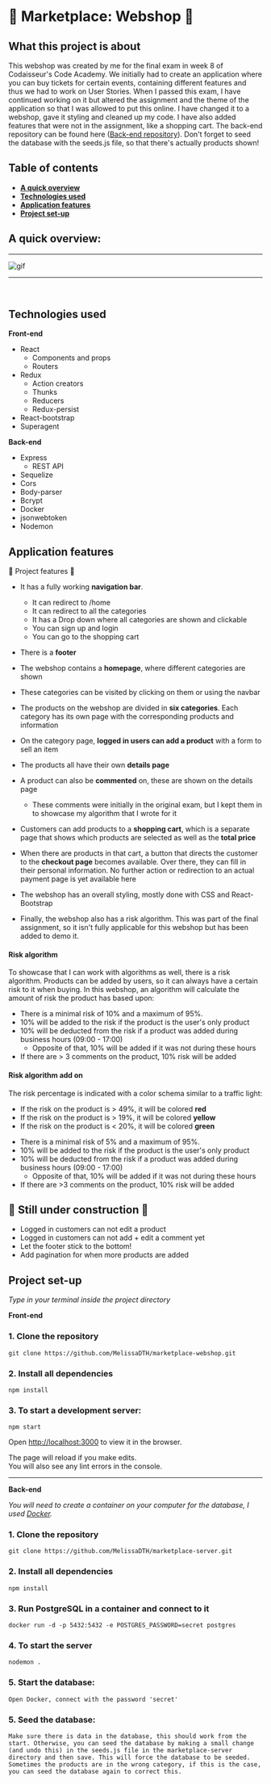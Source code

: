 # :bank: Marketplace: Webshop :bank:

## What this project is about

This webshop was created by me for the final exam in week 8 of Codaisseur's Code Academy. We initially had to create an application where you can buy tickets for certain events, containing different features and thus we had to work on User Stories. When I passed this exam, I have continued working on it but altered the assignment and the theme of the application so that I was allowed to put this online. I have changed it to a webshop, gave it styling and cleaned up my code. I have also added features that were not in the assignment, like a shopping cart. The back-end repository can be found here ([Back-end repository](https://github.com/MelissaDTH/marketplace-server.git)). Don't forget to seed the database with the seeds.js file, so that there's actually products shown!

## Table of contents

- **[A quick overview](#a-quick-overview)**
- **[Technologies used](#technologies-used)**
- **[Application features](#application-features)**
- **[Project set-up](#project-set-up)**

## A quick overview:

  <hr />

![gif](./src/GIF/marketplace-1.gif)

  <hr />
<br />

## Technologies used

<b>Front-end</b>

- React
  - Components and props
  - Routers
- Redux
  - Action creators
  - Thunks
  - Reducers
  - Redux-persist
- React-bootstrap
- Superagent

<b>Back-end</b>

- Express
  - REST API
- Sequelize
- Cors
- Body-parser
- Bcrypt
- Docker
- jsonwebtoken
- Nodemon

## Application features

:floppy_disk: Project features :floppy_disk:

- It has a fully working **navigation bar**.
  - It can redirect to /home
  - It can redirect to all the categories
  - It has a Drop down where all categories are shown and clickable
  - You can sign up and login
  - You can go to the shopping cart
- There is a **footer**
- The webshop contains a **homepage**, where different categories are shown
- These categories can be visited by clicking on them or using the navbar
- The products on the webshop are divided in **six categories**. Each category has its own page with the corresponding products and information
- On the category page, **logged in users can add a product** with a form to sell an item
- The products all have their own **details page**
- A product can also be **commented** on, these are shown on the details page
  - These comments were initially in the original exam, but I kept them in to showcase my algorithm that I wrote for it
- Customers can add products to a **shopping cart**, which is a separate page that shows which products are selected as well as the **total price**
- When there are products in that cart, a button that directs the customer to the **checkout page** becomes available. Over there, they can fill in their personal information. No further action or redirection to an actual payment page is yet available here
- The webshop has an overall styling, mostly done with CSS and React-Bootstrap

- Finally, the webshop also has a risk algorithm. This was part of the final assignment, so it isn't fully applicable for this webshop but has been added to demo it.

#### Risk algorithm

To showcase that I can work with algorithms as well, there is a risk algorithm. Products can be added by users, so it can always have a certain risk to it when buying. In this webshop, an algorithm will calculate the amount of risk the product has based upon:

- There is a minimal risk of 10% and a maximum of 95%.
- 10% will be added to the risk if the product is the user's only product
- 10% will be deducted from the risk if a product was added during business hours (09:00 - 17:00)
  - Opposite of that, 10% will be added if it was not during these hours
- If there are > 3 comments on the product, 10% risk will be added

#### Risk algorithm add on

The risk percentage is indicated with a color schema similar to a traffic light:

- If the risk on the product is > 49%, it will be colored **red**
- If the risk on the product is > 19%, it will be colored **yellow**
- If the risk on the product is < 20%, it will be colored **green**

* There is a minimal risk of 5% and a maximum of 95%.
* 10% will be added to the risk if the product is the user's only product
* 10% will be deducted from the risk if a product was added during business hours (09:00 - 17:00)
  - Opposite of that, 10% will be added if it was not during these hours
* If there are >3 comments on the product, 10% risk will be added

## :construction: Still under construction :construction:

- Logged in customers can not edit a product
- Logged in customers can not add + edit a comment yet
- Let the footer stick to the bottom!
- Add pagination for when more products are added

## Project set-up

<i>Type in your terminal inside the project directory</i>

<b>Front-end</b>

### 1. Clone the repository

```
git clone https://github.com/MelissaDTH/marketplace-webshop.git
```

### 2. Install all dependencies

```
npm install
```

### 3. To start a development server:

```
npm start
```

Open [http://localhost:3000](http://localhost:3000) to view it in the browser.

The page will reload if you make edits.<br />
You will also see any lint errors in the console.

<hr>
<b>Back-end</b>

<i> You will need to create a container on your computer for the database, I used [Docker](http://docker.com/).</i>

### 1. Clone the repository

```
git clone https://github.com/MelissaDTH/marketplace-server.git
```

### 2. Install all dependencies

```
npm install
```

### 3. Run PostgreSQL in a container and connect to it

```
docker run -d -p 5432:5432 -e POSTGRES_PASSWORD=secret postgres
```

### 4. To start the server

```
nodemon .
```

### 5. Start the database:

```
Open Docker, connect with the password 'secret'
```

### 5. Seed the database:

```
Make sure there is data in the database, this should work from the start. Otherwise, you can seed the database by making a small change (and undo this) in the seeds.js file in the marketplace-server directory and then save. This will force the database to be seeded. Sometimes the products are in the wrong category, if this is the case, you can seed the database again to correct this.
```

